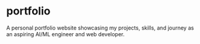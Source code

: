 # portfolio
A personal portfolio website showcasing my projects, skills, and journey as an aspiring AI/ML engineer and web developer.
